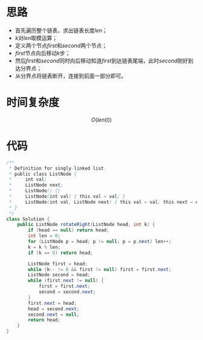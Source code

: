 # 思路

* 首先遍历整个链表，求出链表长度$len$；
* $k$对$len$取模运算；
* 定义两个节点$first$和$second$两个节点；
* $first$节点向后移动$k$步；
* 然后$first$和$second$同时向后移动知道$first$到达链表尾端，此时$second$刚好到达分界点；
* 从分界点将链表断开，连接到前面一部分即可。

# 时间复杂度

$$
O(len(l))
$$

# 代码

```java
/**
 * Definition for singly-linked list.
 * public class ListNode {
 *     int val;
 *     ListNode next;
 *     ListNode() {}
 *     ListNode(int val) { this.val = val; }
 *     ListNode(int val, ListNode next) { this.val = val; this.next = next; }
 * }
 */
class Solution {
    public ListNode rotateRight(ListNode head, int k) {
        if (head == null) return head;
        int len = 0;
        for (ListNode p = head; p != null; p = p.next) len++;
        k = k % len;
        if (k == 0) return head;

        ListNode first = head;
        while (k-- != 0 && first != null) first = first.next;
        ListNode second = head;
        while (first.next != null) {
            first = first.next;
            second = second.next;
        }
        first.next = head;
        head = second.next;
        second.next = null;
        return head;
    }
}
```

